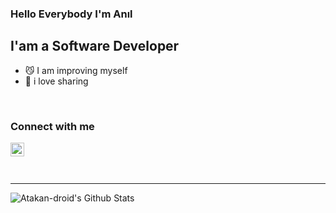 ### Hello Everybody I'm Anıl
## I'am a Software Developer

- :smirk_cat: I am improving myself
- :boar: i love sharing


<br />

### Connect with me


[<img align="left" alt="anilarslan0 | LinkedIn" width="22px" src="https://cdn.exclaimer.com/Handbook%20Images/linkedin-icon_24x24.png" />][linkedin]



<br />
<br />

<br />

---

<img align="left" alt="Atakan-droid's Github Stats" 
src="https://github-readme-stats.vercel.app/api?username=anilarslan0&show_icons=true&hide_border_true&bg_color=COLOR1" />

[linkedin]: https://www.linkedin.com/in/an%C4%B1l-arslan-323648174/

